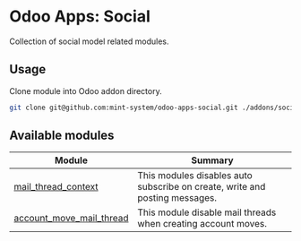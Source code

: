# Odoo Apps: Social

Collection of social model related modules.

## Usage

Clone module into Odoo addon directory.

```bash
git clone git@github.com:mint-system/odoo-apps-social.git ./addons/social
```

## Available modules

| Module                                                | Summary                                                                     |
| ----------------------------------------------------- | --------------------------------------------------------------------------- |
| [mail_thread_context](mail_thread_context/)           | This modules disables auto subscribe on create, write and posting messages. |
| [account_move_mail_thread](account_move_mail_thread/) | This module disable mail threads when creating account moves.               |
